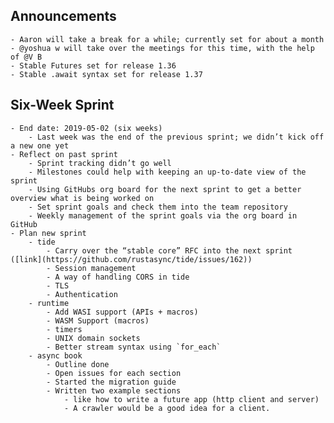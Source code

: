 ## Announcements
    - Aaron will take a break for a while; currently set for about a month
    - @yoshua w will take over the meetings for this time, with the help of @V B 
    - Stable Futures set for release 1.36
    - Stable .await syntax set for release 1.37

## Six-Week Sprint
    - End date: 2019-05-02 (six weeks)
        - Last week was the end of the previous sprint; we didn’t kick off a new one yet
    - Reflect on past sprint
        - Sprint tracking didn’t go well
        - Milestones could help with keeping an up-to-date view of the sprint
        - Using GitHubs org board for the next sprint to get a better overview what is being worked on
        - Set sprint goals and check them into the team repository
        - Weekly management of the sprint goals via the org board in GitHub
    - Plan new sprint
        - tide
            - Carry over the “stable core” RFC into the next sprint ([link](https://github.com/rustasync/tide/issues/162))
            - Session management 
            - A way of handling CORS in tide
            - TLS
            - Authentication 
        - runtime
            - Add WASI support (APIs + macros)
            - WASM Support (macros)
            - timers
            - UNIX domain sockets
            - Better stream syntax using `for_each`
        - async book
            - Outline done
            - Open issues for each section
            - Started the migration guide
            - Written two example sections
                - like how to write a future app (http client and server)
                - A crawler would be a good idea for a client.